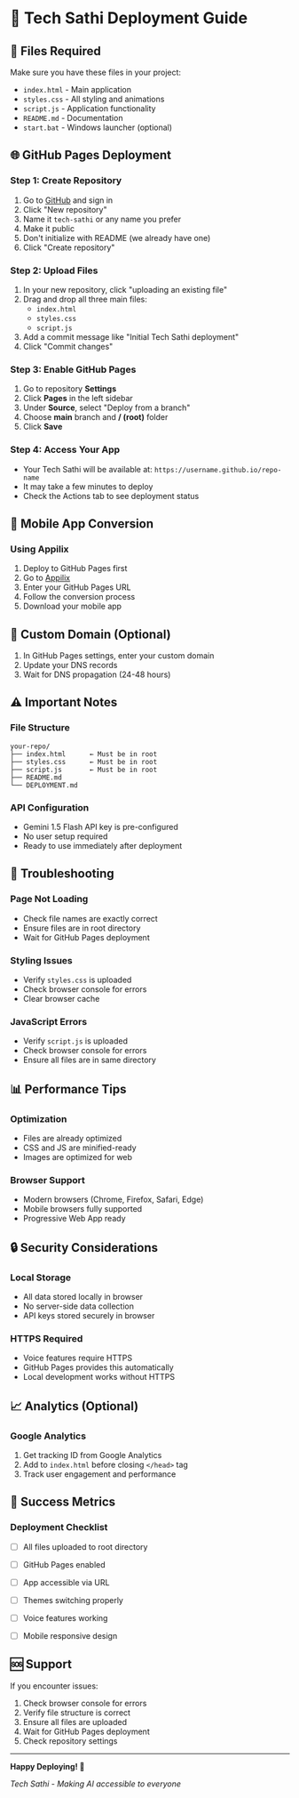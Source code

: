 # 🚀 Tech Sathi Deployment Guide

## 📁 Files Required

Make sure you have these files in your project:
- `index.html` - Main application
- `styles.css` - All styling and animations
- `script.js` - Application functionality
- `README.md` - Documentation
- `start.bat` - Windows launcher (optional)

## 🌐 GitHub Pages Deployment

### Step 1: Create Repository
1. Go to [GitHub](https://github.com) and sign in
2. Click "New repository"
3. Name it `tech-sathi` or any name you prefer
4. Make it public
5. Don't initialize with README (we already have one)
6. Click "Create repository"

### Step 2: Upload Files
1. In your new repository, click "uploading an existing file"
2. Drag and drop all three main files:
   - `index.html`
   - `styles.css`
   - `script.js`
3. Add a commit message like "Initial Tech Sathi deployment"
4. Click "Commit changes"

### Step 3: Enable GitHub Pages
1. Go to repository **Settings**
2. Click **Pages** in the left sidebar
3. Under **Source**, select "Deploy from a branch"
4. Choose **main** branch and **/ (root)** folder
5. Click **Save**

### Step 4: Access Your App
- Your Tech Sathi will be available at: `https://username.github.io/repo-name`
- It may take a few minutes to deploy
- Check the Actions tab to see deployment status

## 📱 Mobile App Conversion

### Using Appilix
1. Deploy to GitHub Pages first
2. Go to [Appilix](https://appilix.com)
3. Enter your GitHub Pages URL
4. Follow the conversion process
5. Download your mobile app

## 🔧 Custom Domain (Optional)

1. In GitHub Pages settings, enter your custom domain
2. Update your DNS records
3. Wait for DNS propagation (24-48 hours)

## ⚠️ Important Notes

### File Structure
```
your-repo/
├── index.html      ← Must be in root
├── styles.css      ← Must be in root
├── script.js       ← Must be in root
├── README.md
└── DEPLOYMENT.md
```

### API Configuration
- Gemini 1.5 Flash API key is pre-configured
- No user setup required
- Ready to use immediately after deployment

## 🚨 Troubleshooting

### Page Not Loading
- Check file names are exactly correct
- Ensure files are in root directory
- Wait for GitHub Pages deployment

### Styling Issues
- Verify `styles.css` is uploaded
- Check browser console for errors
- Clear browser cache

### JavaScript Errors
- Verify `script.js` is uploaded
- Check browser console for errors
- Ensure all files are in same directory

## 📊 Performance Tips

### Optimization
- Files are already optimized
- CSS and JS are minified-ready
- Images are optimized for web

### Browser Support
- Modern browsers (Chrome, Firefox, Safari, Edge)
- Mobile browsers fully supported
- Progressive Web App ready

## 🔒 Security Considerations

### Local Storage
- All data stored locally in browser
- No server-side data collection
- API keys stored securely in browser

### HTTPS Required
- Voice features require HTTPS
- GitHub Pages provides this automatically
- Local development works without HTTPS

## 📈 Analytics (Optional)

### Google Analytics
1. Get tracking ID from Google Analytics
2. Add to `index.html` before closing `</head>` tag
3. Track user engagement and performance

## 🎯 Success Metrics

### Deployment Checklist
- [ ] All files uploaded to root directory
- [ ] GitHub Pages enabled
- [ ] App accessible via URL

- [ ] Themes switching properly
- [ ] Voice features working
- [ ] Mobile responsive design

## 🆘 Support

If you encounter issues:
1. Check browser console for errors
2. Verify file structure is correct
3. Ensure all files are uploaded
4. Wait for GitHub Pages deployment
5. Check repository settings

---

**Happy Deploying! 🚀**

*Tech Sathi - Making AI accessible to everyone*
